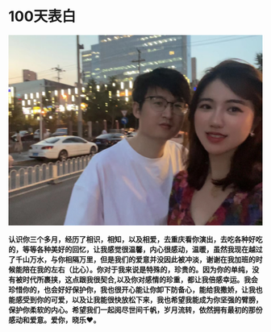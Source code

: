 

# 100天表白




![sss](./1.jpeg)






**认识你三个多月，经历了相识，相知，以及相爱，去重庆看你演出，去吃各种好吃的，等等各种美好的回忆，让我感觉很温馨，内心很感动，温暖，虽然我现在越过了千山万水，与你相隔万里，但是我们的爱意并没因此被冲淡，谢谢在我加班的时候能陪在我的左右（比心）。你对于我来说是特殊的，珍贵的。因为你的单纯，没有被时代所裹挟，这点跟我很契合,以及你对感情的珍重，都让我倍感幸运。我会珍惜你的，也会好好保护你，我也很开心能让你卸下防备心，能给我撒娇，让我也能感受到你的可爱，以及让我能很快放松下来，我也希望我能成为你坚强的臂膀，保护你柔软的内心。希望我们一起阅尽世间千帆，岁月流转，依然拥有最初的那份感动和爱意。爱你，晓乐♥️。**




